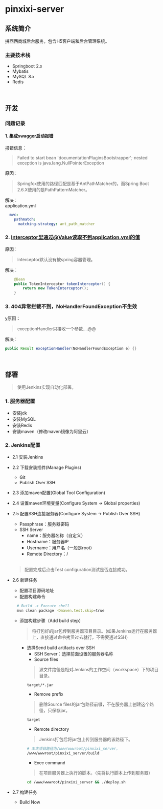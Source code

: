 # pinxixi-server

## 系统简介
拼西西商城后台服务，包含H5客户端和后台管理系统。

### 主要技术栈
+ Springboot 2.x
+ Mybatis
+ MySQL 8.x
+ Redis

<br/>

## 开发
### 问题记录
#### 1. 集成swagger启动报错
报错信息：  
>Failed to start bean 'documentationPluginsBootstrapper'; nested exception is java.lang.NullPointerException

原因： 
>Springfox使用的路径匹配是基于AntPathMatcher的，而Spring Boot 2.6.X使用的是PathPatternMatcher。  

解决：  
application.yml
```yml
  mvc:
    pathmatch:
      matching-strategy: ant_path_matcher
```

### 2. Interceptor里通过@Value读取不到application.yml的值

原因： 
>Interceptor默认没有被spring容器管理。

解决：
```java
    @Bean
    public TokenInterceptor tokenInterceptor() {
        return new TokenInterceptor();
    }
```

### 3. 404异常拦截不到，NoHandlerFoundException不生效

y原因：
>exceptionHandler只接收一个参数....@@

解决：

```java
public Result exceptionHandler(NoHandlerFoundException e) {}
```

<br/>

## 部署
>使用Jenkins实现自动化部署。
### 1. 服务器配置
+ 安装jdk
+ 安装MySQL
+ 安装Redis
+ 安装maven（修改maven镜像为阿里云）

### 2. Jenkins配置
+ 2.1 安装Jenkins
+ 2.2 下载安装插件(Manage Plugins)
  - Git
  - Publish Over SSH
+ 2.3 添加maven配置(Global Tool Configuration)
+ 2.4 设置maven环境变量(Configure System -> Global properties)
+ 2.5 配置SSH连接服务器(Configure System -> Publish Over SSH)
  - Passphrase：服务器密码
  - SSH Server
    * name：服务器名称（自定义）
    * Hostname：服务器IP
    * Username：用户名（一般是root）
    * Remote Directory：/

  <br/>

  >配置完成后点击Test configuration测试是否连接成功。

+ 2.6 新建任务
  * 配置项目源码地址
  * 配置构建命令
  ```bash
    # Build -> Execute shell
    mvn clean package -Dmaven.test.skip=true
  ```
  * 添加构建步骤（Add build step）
    >将打包好的jar包传到服务器项目目录。(如果Jenkins运行在服务器上，直接通过命令拷贝过去就行，不需要通过SSH)
    + 选择Send build artifacts over SSH
      - SSH Server：选择前面设置的服务器名称
      - Source files
      >源文件路径是相对Jenkins的工作空间（workspace）下的项目目录。
      ```bash
      target/*.jar
      ```
      - Remove prefix
      >删除Source files的jar包路径前缀，不在服务器上创建这个路径，只保存jar。
      ```bash
      target
      ```
      - Remote directory
      >Jenkins打包后将jar包上传到服务器的该路径下。
      ```bash
      # 本次项目路径为/www/wwwroot/pinxixi_server，
      /www/wwwroot/pinxixi_server/build
      ```
      - Exec command
      >在项目服务器上执行的脚本。（先将执行脚本上传到服务器）
      ```bash
      cd /www/wwwroot/pinxixi_server && ./deploy.sh
      ```
+ 2.7 构建任务
  - Build Now